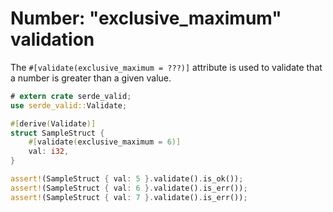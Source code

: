 # Number: "exclusive_maximum" validation

The `#[validate(exclusive_maximum = ???)]` attribute is used to validate that a number is greater than a given value.

```rust
# extern crate serde_valid;
use serde_valid::Validate;

#[derive(Validate)]
struct SampleStruct {
    #[validate(exclusive_maximum = 6)]
    val: i32,
}

assert!(SampleStruct { val: 5 }.validate().is_ok());
assert!(SampleStruct { val: 6 }.validate().is_err());
assert!(SampleStruct { val: 7 }.validate().is_err());
```